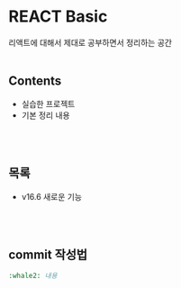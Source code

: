 # REACT Basic

리액트에 대해서 제대로 공부하면서 정리하는 공간
</br>
</br>

## Contents

- 실습한 프로젝트
- 기본 정리 내용

</br>
</br>

## 목록

- v16.6 새로운 기능

</br>
</br>

## commit 작성법

```cmd
:whale2: 내용
```
